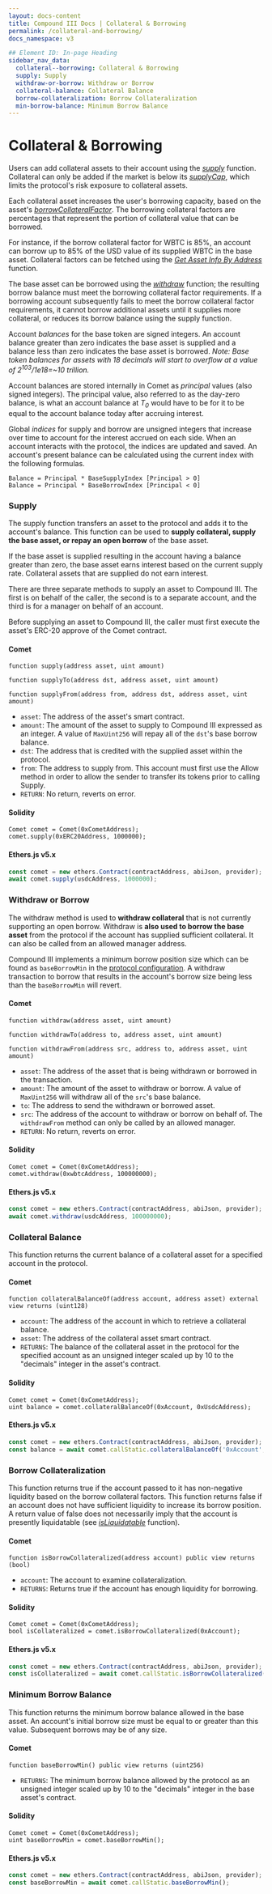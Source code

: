 ```yaml
---
layout: docs-content
title: Compound III Docs | Collateral & Borrowing
permalink: /collateral-and-borrowing/
docs_namespace: v3

## Element ID: In-page Heading
sidebar_nav_data:
  collateral--borrowing: Collateral & Borrowing
  supply: Supply
  withdraw-or-borrow: Withdraw or Borrow
  collateral-balance: Collateral Balance
  borrow-collateralization: Borrow Collateralization
  min-borrow-balance: Minimum Borrow Balance
---
```


# Collateral & Borrowing

Users can add collateral assets to their account using the *[supply](#supply)* function. Collateral can only be added if the market is below its *[supplyCap](../helper-functions/#get-asset-info-by-address)*, which limits the protocol's risk exposure to collateral assets.

Each collateral asset increases the user's borrowing capacity, based on the asset's *[borrowCollateralFactor](../helper-functions/#get-asset-info-by-address)*. The borrowing collateral factors are percentages that represent the portion of collateral value that can be borrowed.

For instance, if the borrow collateral factor for WBTC is 85%, an account can borrow up to 85% of the USD value of its supplied WBTC in the base asset. Collateral factors can be fetched using the *[Get Asset Info By Address](../helper-functions/#get-asset-info-by-address)* function.

The base asset can be borrowed using the *[withdraw](#withdraw-or-borrow)* function; the resulting borrow balance must meet the borrowing collateral factor requirements. If a borrowing account subsequently fails to meet the borrow collateral factor requirements, it cannot borrow additional assets until it supplies more collateral, or reduces its borrow balance using the supply function.

Account *balances* for the base token are signed integers. An account balance greater than zero indicates the base asset is supplied and a balance less than zero indicates the base asset is borrowed. *Note: Base token balances for assets with 18 decimals will start to overflow at a value of 2<sup>103</sup>/1e18=~10 trillion.*

Account balances are stored internally in Comet as *principal* values (also signed integers). The principal value, also referred to as the day-zero balance, is what an account balance at *T<sub>0</sub>* would have to be for it to be equal to the account balance today after accruing interest.

Global *indices* for supply and borrow are unsigned integers that increase over time to account for the interest accrued on each side. When an account interacts with the protocol, the indices are updated and saved. An account's present balance can be calculated using the current index with the following formulas.

```
Balance = Principal * BaseSupplyIndex [Principal > 0]
Balance = Principal * BaseBorrowIndex [Principal < 0]
```

### Supply

The supply function transfers an asset to the protocol and adds it to the account's balance. This function can be used to **supply collateral, supply the base asset, or repay an open borrow** of the base asset.

If the base asset is supplied resulting in the account having a balance greater than zero, the base asset earns interest based on the current supply rate. Collateral assets that are supplied do not earn interest.

There are three separate methods to supply an asset to Compound III. The first is on behalf of the caller, the second is to a separate account, and the third is for a manager on behalf of an account.

Before supplying an asset to Compound III, the caller must first execute the asset's ERC-20 approve of the Comet contract.

#### Comet

```solidity
function supply(address asset, uint amount)

function supplyTo(address dst, address asset, uint amount)

function supplyFrom(address from, address dst, address asset, uint amount)
```

* `asset`: The address of the asset's smart contract.
* `amount`: The amount of the asset to supply to Compound III expressed as an integer. A value of `MaxUint256` will repay all of the `dst`'s base borrow balance.
* `dst`: The address that is credited with the supplied asset within the protocol.
* `from`: The address to supply from. This account must first use the Allow method in order to allow the sender to transfer its tokens prior to calling Supply.
* `RETURN`: No return, reverts on error.

#### Solidity

```solidity
Comet comet = Comet(0xCometAddress);
comet.supply(0xERC20Address, 1000000);
```

#### Ethers.js v5.x

```js
const comet = new ethers.Contract(contractAddress, abiJson, provider);
await comet.supply(usdcAddress, 1000000);
```

### Withdraw or Borrow

The withdraw method is used to **withdraw collateral** that is not currently supporting an open borrow. Withdraw is **also used to borrow the base asset** from the protocol if the account has supplied sufficient collateral. It can also be called from an allowed manager address.

Compound III implements a minimum borrow position size which can be found as `baseBorrowMin` in the [protocol configuration](../helper-functions/#get-protocol-configuration). A withdraw transaction to borrow that results in the account's borrow size being less than the `baseBorrowMin` will revert.

#### Comet

```solidity
function withdraw(address asset, uint amount)

function withdrawTo(address to, address asset, uint amount)

function withdrawFrom(address src, address to, address asset, uint amount)
```

* `asset`: The address of the asset that is being withdrawn or borrowed in the transaction.
* `amount`: The amount of the asset to withdraw or borrow. A value of `MaxUint256` will withdraw all of the `src`'s base balance.
* `to`: The address to send the withdrawn or borrowed asset.
* `src`: The address of the account to withdraw or borrow on behalf of. The `withdrawFrom` method can only be called by an allowed manager.
* `RETURN`: No return, reverts on error.

#### Solidity

```solidity
Comet comet = Comet(0xCometAddress);
comet.withdraw(0xwbtcAddress, 100000000);
```

#### Ethers.js v5.x

```js
const comet = new ethers.Contract(contractAddress, abiJson, provider);
await comet.withdraw(usdcAddress, 100000000);
```

### Collateral Balance

This function returns the current balance of a collateral asset for a specified account in the protocol.

#### Comet

```solidity
function collateralBalanceOf(address account, address asset) external view returns (uint128)
```

* `account`: The address of the account in which to retrieve a collateral balance.
* `asset`: The address of the collateral asset smart contract.
* `RETURNS`: The balance of the collateral asset in the protocol for the specified account as an unsigned integer scaled up by 10 to the "decimals" integer in the asset's contract.

#### Solidity

```solidity
Comet comet = Comet(0xCometAddress);
uint balance = comet.collateralBalanceOf(0xAccount, 0xUsdcAddress);
```

#### Ethers.js v5.x

```js
const comet = new ethers.Contract(contractAddress, abiJson, provider);
const balance = await comet.callStatic.collateralBalanceOf('0xAccount', '0xUsdcAddress');
```

### Borrow Collateralization

This function returns true if the account passed to it has non-negative liquidity based on the borrow collateral factors. This function returns false if an account does not have sufficient liquidity to increase its borrow position. A return value of false does not necessarily imply that the account is presently liquidatable (see *[isLiquidatable](../liquidation/#liquidatable-accounts)* function).

#### Comet

```solidity
function isBorrowCollateralized(address account) public view returns (bool)
```

* `account`: The account to examine collateralization.
* `RETURNS`: Returns true if the account has enough liquidity for borrowing.

#### Solidity

```solidity
Comet comet = Comet(0xCometAddress);
bool isCollateralized = comet.isBorrowCollateralized(0xAccount);
```

#### Ethers.js v5.x

```js
const comet = new ethers.Contract(contractAddress, abiJson, provider);
const isCollateralized = await comet.callStatic.isBorrowCollateralized('0xAccount');
```

### Minimum Borrow Balance

This function returns the minimum borrow balance allowed in the base asset. An account's initial borrow size must be equal to or greater than this value. Subsequent borrows may be of any size.

#### Comet

```solidity
function baseBorrowMin() public view returns (uint256)
```

* `RETURNS`: The minimum borrow balance allowed by the protocol as an unsigned integer scaled up by 10 to the "decimals" integer in the base asset's contract.

#### Solidity

```solidity
Comet comet = Comet(0xCometAddress);
uint baseBorrowMin = comet.baseBorrowMin();
```

#### Ethers.js v5.x

```js
const comet = new ethers.Contract(contractAddress, abiJson, provider);
const baseBorrowMin = await comet.callStatic.baseBorrowMin();
```

